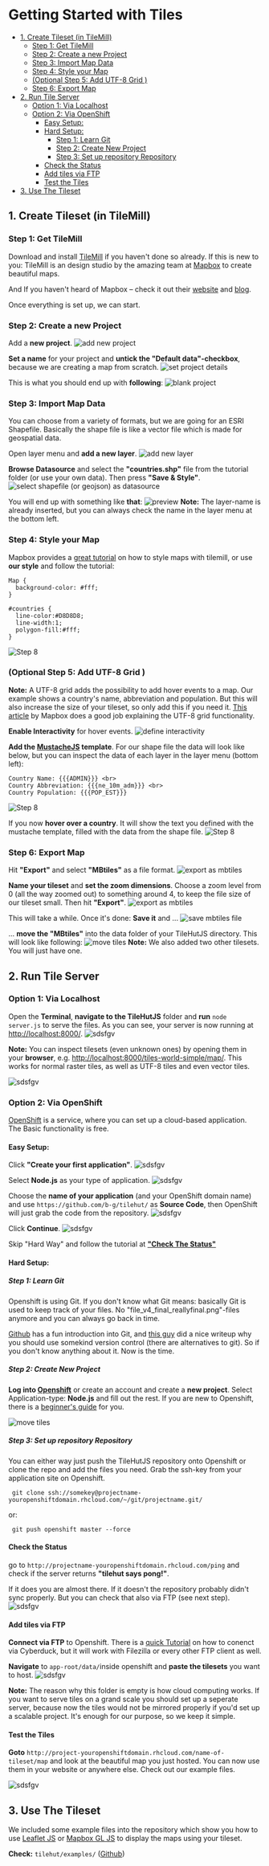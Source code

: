 Getting Started with Tiles
==========================

<!-- START doctoc generated TOC please keep comment here to allow auto update -->
<!-- DON'T EDIT THIS SECTION, INSTEAD RE-RUN doctoc TO UPDATE -->
  - [1. Create Tileset (in TileMill)](#1-create-tileset-in-tilemill)
    - [Step 1: Get TileMill](#step-1-get-tilemill)
    - [Step 2: Create a new Project](#step-2-create-a-new-project)
    - [Step 3: Import Map Data](#step-3-import-map-data)
    - [Step 4: Style your Map](#step-4-style-your-map)
    - [(Optional Step 5: Add UTF-8 Grid )](#optional-step-5-add-utf-8-grid-)
    - [Step 6: Export Map](#step-6-export-map)
  - [2. Run Tile Server](#2-run-tile-server)
    - [Option 1: Via Localhost](#option-1-via-localhost)
    - [Option 2: Via OpenShift](#option-2-via-openshift)
      - [Easy Setup:](#easy-setup)
      - [Hard Setup:](#hard-setup)
        - [Step 1: Learn Git](#step-1-learn-git)
        - [Step 2: Create New Project](#step-2-create-new-project)
        - [Step 3: Set up repository Repository](#step-3-set-up-repository-repository)
      - [Check the Status](#check-the-status)
      - [Add tiles via FTP](#add-tiles-via-ftp)
      - [Test the Tiles](#test-the-tiles)
  - [3. Use The Tileset](#3-use-the-tileset)

<!-- END doctoc generated TOC please keep comment here to allow auto update -->

## 1. Create Tileset (in TileMill)

### Step 1: Get TileMill
Download and install [TileMill](https://www.mapbox.com/tilemill/) if you haven't done so already. If this is new to you: TileMill is an design studio by the amazing team at [Mapbox](mapbox.com) to create beautiful maps.

And If you haven't heard of Mapbox – check it out their [website](mapbox.com) and [blog](https://www.mapbox.com/blog/).

Once everything is set up, we can start.

### Step 2: Create a new Project
Add a **new project**.
![add new project](readme-assets/tilemill_step_01_newProject.png)

**Set a name** for your project and **untick the "Default data"-checkbox**, because we are creating a map from scratch.
![set project details](readme-assets/tilemill_step_02_projectDetails.png)

This is what you should end up with **following**:
![blank project](readme-assets/tilemill_step_03_blankProject.png)


### Step 3: Import Map Data
You can choose from a variety of formats, but we are going for an ESRI Shapefile. Basically the shape file is like a vector file which is made for geospatial data.

Open layer menu and **add a new layer**.
![add new layer](readme-assets/tilemill_step_04_addLayer.png)

**Browse Datasource** and select the **"countries.shp"** file from the tutorial folder (or use your own data). Then press **"Save & Style"**.
![select shapefile (or geojson) as datasource](readme-assets/tilemill_step_05_layerDetails.png)

You will end up with something like **that**:
![preview](readme-assets/tilemill_step_06_basicStyle.png)
**Note:** The layer-name is already inserted, but you can always check the name in the layer menu at the bottom left.

### Step 4: Style your Map
Mapbox provides a [great tutorial](https://www.mapbox.com/tilemill/docs/crashcourse/styling/) on how to style maps with tilemill, or use **our style** and follow the tutorial:

    Map {
      background-color: #fff;
    }

    #countries {
      line-color:#D8D8D8;
      line-width:1;
      polygon-fill:#fff;
    }
    
![Step 8](readme-assets/tilemill_step_07_advancedStyle.png)

### (Optional Step 5: Add UTF-8 Grid )

**Note:** A UTF-8 grid adds the possibility to add hover events to a map. Our example shows a country's name, abbreviation and population. But this will also increase the size of your tileset, so only add this if you need it. [This article](https://www.mapbox.com/blog/how-interactivity-works-utfgrid/) by Mapbox does a good job explaining the UTF-8 grid functionality.

**Enable Interactivity** for hover events.
![define interactivity](readme-assets/tilemill_step_08_addInteractivity.png)

**Add the [MustacheJS](https://github.com/janl/mustache.js) template**.
For our shape file the data will look like below, but you can inspect the data of each layer in the layer menu (bottom left):

    Country Name: {{{ADMIN}}} <br>
    Country Abbreviation: {{{ne_10m_adm}}} <br>
    Country Population: {{{POP_EST}}}
![Step 8](readme-assets/tilemill_step_09_addMustache.png)

If you now **hover over a country**. It will show the text you defined with the mustache template, filled with the data from the shape file.
![Step 8](readme-assets/tilemill_step_10_testHover.png)

### Step 6: Export Map
Hit **"Export"** and select **"MBtiles"** as a file format.
![export as mbtiles](readme-assets/tilemill_step_11_exportTiles.png)

**Name your tileset** and **set the zoom dimensions**. Choose a zoom level from 0 (all the way zoomed out) to something around 4, to keep the file size of our tileset small. Then hit **"Export"**.
![export as mbtiles](readme-assets/tilemill_step_12_exportDetails.png)

This will take a while. Once it's done: **Save it** and ...
![save mbtiles file](readme-assets/tilemill_step_13_save.png)

... **move the "MBtiles"** into the data folder of your TileHutJS directory. This will look like following:
![move tiles](readme-assets/tilemill_step_14_result.png)
**Note:** We also added two other tilesets. You will just have one.

## 2. Run Tile Server
### Option 1: Via Localhost
Open the **Terminal**, **navigate to the TileHutJS** folder and **run** `node server.js` to serve the files. As you can see, your server is now running at <http://localhost:8000/>.
![sdsfgv](readme-assets/localhost_step_01_startServer.png)

**Note:** You can inspect tilesets (even unknown ones) by opening them in your **browser**, e.g. <http://localhost:8000/tiles-world-simple/map/>. This works for normal raster tiles, as well as UTF-8 tiles and even vector tiles.

![sdsfgv](readme-assets/localhost_step_02_mapPreview.png)

### Option 2: Via OpenShift
[OpenShift](https://www.openshift.com/) is a service, where you can set up a cloud-based application. The Basic functionality is free.

#### Easy Setup:
Click **"Create your first application"**.
![sdsfgv](readme-assets/openshift_easy_step_01_firstApplication.png)

Select **Node.js** as your type of application.
![sdsfgv](readme-assets/openshift_easy_step_02_applicationType.png)

Choose the **name of your application** (and your OpenShift domain name) and use `https://github.com/b-g/tilehut/` as **Source Code**, then OpenShift will just grab the code from the repository.
![sdsfgv](readme-assets/openshift_easy_step_03_applicationDetails.png)

Click **Continue**.
![sdsfgv](readme-assets/openshift_easy_step_04_applicationFinish.png)

Skip "Hard Way" and follow the tutorial at **["Check The Status"](#check-the-status)**

#### Hard Setup:
##### Step 1: Learn Git
Openshift is using Git. If you don't know what Git means: basically Git is used to keep track of your files. No "file_v4_final_reallyfinal.png"-files anymore and you can always go back in time.
 
[Github](https://try.github.io/) has a fun introduction into Git, and [this guy](http://betterexplained.com/articles/a-visual-guide-to-version-control/) did a nice writeup why you should use somekind version control (there are alternatives to git). So if you don't know anything about it. Now is the time.

##### Step 2: Create New Project
**Log into [Openshift](https://www.openshift.com/)** or create an account and create a **new project**. 
Select Application-type: **Node.js** and fill out the rest. If you are new to Openshift, there is a [beginner's guide](https://developers.openshift.com/en/getting-started-overview.html) for you.

![move tiles](readme-assets/openshift_hard_step_01_openshiftApplication.png)

##### Step 3: Set up repository Repository
You can either way just push the TileHutJS repository onto Openshift or clone the repo and add the files you need. Grab the ssh-key from your application site on Openshift.

     git clone ssh://somekey@projectname-youropenshiftdomain.rhcloud.com/~/git/projectname.git/
     
or:

     git push openshift master --force
     

#### Check the Status
go to `http://projectname-youropenshiftdomain.rhcloud.com/ping` and check if the server returns **"tilehut says pong!"**. 

If it does you are almost there. If it doesn't the repository probably didn't sync properly. But you can check that also via FTP (see next step).
![sdsfgv](readme-assets/openshift_hard_step_04_pingPong.png)

#### Add tiles via FTP
**Connect via FTP** to Openshift. There is a [quick Tutorial](http://www.openshifttutorial.cu.cc/access-to-openshift-through-sftp/) on how to conenct via Cyberduck, but it will work with Filezilla or every other FTP client as well.

**Navigate** to `app-root/data/`inside openshift and **paste the tilesets** you want to host.
![sdsfgv](readme-assets/openshift_hard_step_05_cyberDuck.png)

**Note:** The reason why this folder is empty is how cloud computing works. If you want to serve tiles on a grand scale you should set up a seperate server, because now the tiles would not be mirrored properly if you'd set up a scalable project. It's enough for our purpose, so we keep it simple.

#### Test the Tiles
**Goto** `http://project-youropenshiftdomain.rhcloud.com/name-of-tileset/map` and look at the beautiful map you just hosted. You can now use them in your website or anywhere else. Check out our example files.

![sdsfgv](readme-assets/openshift_hard_step_06_result.png)

## 3. Use The Tileset
We included some example files into the repository which show you how to use [Leaflet JS](http://leafletjs.com/) or [Mapbox GL JS](https://www.mapbox.com/blog/mapbox-gl-js/) to display the maps using your tileset.

**Check:** `tilehut/examples/` ([Github](https://github.com/b-g/tilehut/tree/master/examples))
